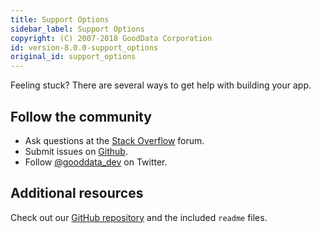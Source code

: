 ```yaml
---
title: Support Options
sidebar_label: Support Options
copyright: (C) 2007-2018 GoodData Corporation
id: version-8.0.0-support_options
original_id: support_options
---
```


Feeling stuck? There are several ways to get help with building your app.

## Follow the community
* Ask questions at the [Stack Overflow](https://stackoverflow.com/questions/tagged/gooddata) forum.
* Submit issues on [Github](https://github.com/gooddata/gooddata-ui-sdk).
* Follow [@gooddata_dev](https://twitter.com/gooddata_dev) on Twitter.

## Additional resources
Check out our [GitHub repository](https://github.com/gooddata/gooddata-ui-sdk) and the included `readme` files.
